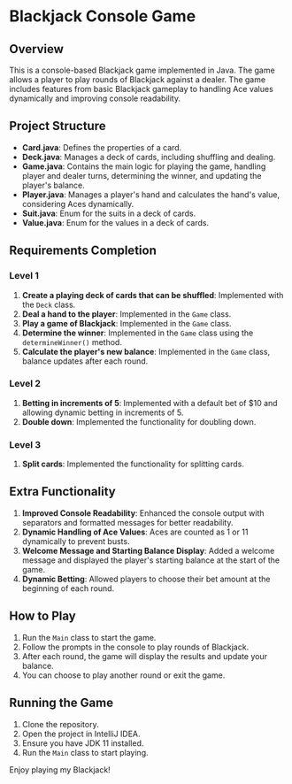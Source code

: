# Blackjack Console Game

## Overview
This is a console-based Blackjack game implemented in Java. The game allows a player to play rounds of Blackjack against a dealer. The game includes features from basic Blackjack gameplay to handling Ace values dynamically and improving console readability.

## Project Structure
- **Card.java**: Defines the properties of a card.
- **Deck.java**: Manages a deck of cards, including shuffling and dealing.
- **Game.java**: Contains the main logic for playing the game, handling player and dealer turns, determining the winner, and updating the player's balance.
- **Player.java**: Manages a player's hand and calculates the hand's value, considering Aces dynamically.
- **Suit.java**: Enum for the suits in a deck of cards.
- **Value.java**: Enum for the values in a deck of cards.

## Requirements Completion

### Level 1
1. **Create a playing deck of cards that can be shuffled**: Implemented with the `Deck` class.
2. **Deal a hand to the player**: Implemented in the `Game` class.
3. **Play a game of Blackjack**: Implemented in the `Game` class.
4. **Determine the winner**: Implemented in the `Game` class using the `determineWinner()` method.
5. **Calculate the player's new balance**: Implemented in the `Game` class, balance updates after each round.

### Level 2
1. **Betting in increments of 5**: Implemented with a default bet of $10 and allowing dynamic betting in increments of 5.
2. **Double down**: Implemented the functionality for doubling down.

### Level 3
1. **Split cards**: Implemented the functionality for splitting cards.

## Extra Functionality
1. **Improved Console Readability**: Enhanced the console output with separators and formatted messages for better readability.
2. **Dynamic Handling of Ace Values**: Aces are counted as 1 or 11 dynamically to prevent busts.
3. **Welcome Message and Starting Balance Display**: Added a welcome message and displayed the player's starting balance at the start of the game.
4. **Dynamic Betting**: Allowed players to choose their bet amount at the beginning of each round.

## How to Play
1. Run the `Main` class to start the game.
2. Follow the prompts in the console to play rounds of Blackjack.
3. After each round, the game will display the results and update your balance.
4. You can choose to play another round or exit the game.

## Running the Game
1. Clone the repository.
2. Open the project in IntelliJ IDEA.
3. Ensure you have JDK 11 installed.
4. Run the `Main` class to start playing.

Enjoy playing my Blackjack!
